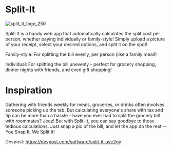 # Split-It
![split_it_logo_250](https://github.com/yooian/split-it/assets/146519652/37389e95-7115-4b1d-94e5-a94e3078dcc1)

Split-It is a handy web app that automatically calculates the split cost per person, whether paying individually or family-style! Simply upload a picture of your receipt, select your desired options, and split it on the spot!

Family-style: For splitting the bill evenly, per person (like a family meal!)

Individual: For splitting the bill unevenly - perfect for grocery shopping, dinner nights with friends, and even gift shopping!

# Inspiration
Gathering with friends weekly for meals, groceries, or drinks often involves someone picking up the tab. But calculating everyone's share with tax and tip can be more than a hassle - have you ever had to split the grocery bill with roommates? Jeez! But with Split-It, you can say goodbye to those tedious calculations. Just snap a pic of the bill, and let the app do the rest -- You Snap It, We Split It!

Devpost: https://devpost.com/software/split-it-uvc2gy
